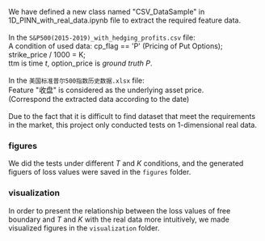 We have defined a new class named "CSV_DataSample" in 1D_PINN_with_real_data.ipynb file to extract the required feature data.  <br>
\
In the `S&P500(2015-2019)_with_hedging_profits.csv` file:  <br>
A condition of used data: cp_flag == 'P' (Pricing of Put Options);  <br>
strike_price / 1000 = K;  <br>
ttm is time _t_, option_price is _ground truth P_.  <br>
\
In the `美国标准普尔500指数历史数据.xlsx` file:  <br>
Feature "收盘" is considered as the underlying asset price.  <br>
(Correspond the extracted data according to the date)  <br>
\
Due to the fact that it is difficult to find dataset that meet the requirements in the market, this project only conducted tests on 1-dimensional real data.

### figures
We did the tests under different _T_ and _K_ conditions, and the generated figuers of loss values were saved in the `figures` folder.

### visualization
In order to present the relationship between the loss values of free boundary and _T_ and _K_ with the real data more intuitively, we made visualized figures in the `visualization` folder.
